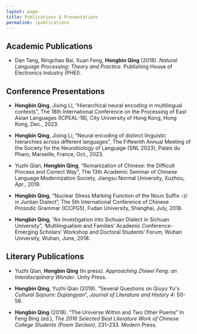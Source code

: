 ```yaml
---
layout: page
title: Publications & Presentations
permalink: /publications
---
```


## Academic Publications

- Dan Tang, Ningchao Bai, Xuan Feng, __Hongbin Qing__ (2018). _Natural Language Processing: Theory and Practice_. Publishing House of Electronics Industry (PHEI).

## Conference Presentations

- __Hongbin Qing__, Jixing Li, “Hierarchical neural encoding in multilingual contexts”, The 18th International Conference on the Processing of East Asian Languages (ICPEAL-18), City University of Hong Kong, Hong Kong, Dec., 2023.
  
- __Hongbin Qing__, Jixing Li, “Neural encoding of distinct linguistic hierarchies across different languages”, The Fifteenth Annual Meeting of the Society for the Neurobiology of Language (SNL 2023), Palais du Pharo, Marseille, France, Oct., 2023.
  
- Yuzhi Qian, __Hongbin Qing__, “Romanization of Chinese: the Difficult Process and Correct Way”, The 13th Academic Seminar of Chinese Language Modernization Society, Jiangsu Normal University, Xuzhou, Apr., 2019.
  
- __Hongbin Qing__, “Nuclear Stress Marking Function of the Noun Suffix -zi in Junlian Dialect”, The 5th International Conference of Chinese Prosodic Grammar (ICCPG5), Fudan University, Shanghai, July, 2018.
  
- __Hongbin Qing__, “An Investigation into Sichuan Dialect in Sichuan University”, ‘Multilingualism and Families’ Academic Conference-Emerging Scholars’ Workshop and Doctoral Students’ Forum, Wuhan University, Wuhan, June, 2018.

## Literary Publications
- Yuzhi Qian, __Hongbin Qing__ (In press). _Approaching Zhiwei Feng: an Interdisciplinary Wonder_. Unity Press.
- __Hongbin Qing__, Yuzhi Qian (2019). “Several Questions on Qiuyu Yu's _Cultural Sojourn: Dujiangyan_”, _Journal of Literature and History_ 4: 50-56.
  
- __Hongbin Qing__ (2018). “The Universe Within and Two Other Poems” In Feng Bing (ed.), _The 2016 Selected Best Literature Work of Chinese College Students (Poem Section)_, 231–233. Modern Press.

